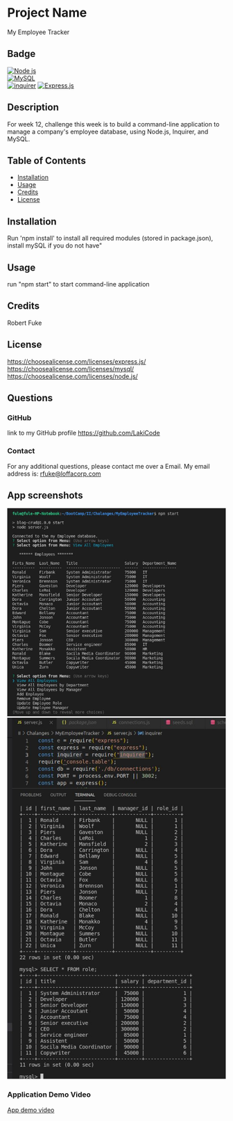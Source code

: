# Project Name
  My Employee Tracker
  ## Badge 
[![Node js](https://img.shields.io/badge/node.js-%2343853D.svg?style=for-the-badge&logo=node-dot-js&logoColor=white)](https://shields.io/)  
[![MySQL](https://img.shields.io/badge/MySQL-%23E34F26.svg?style=for-the-badge&logo=MySLQ&logoColor=white)](https://shields.io/)  
[![inquirer](https://img.shields.io/badge/inquirer-%231572B6.svg?style=for-the-badge&logo=inquirer&logoColor=white)](https://shields.io/)
[![Express.js](https://img.shields.io/badge/express.js-%23404d59.svg?style=for-the-badge&logo=express&logoColor=%2361DAFB)](https://shields.io/)

  ## Description 
 For week 12, challenge this week is to build a command-line application to manage a company's employee database, using Node.js, Inquirer, and MySQL.
  
  ## Table of Contents
  *  [Installation](#installation)
  *  [Usage](#usage)
  *  [Credits](#credits)
  *  [License](#license)
  ## Installation 
 Run 'npm install' to install all required modules (stored in package.json), install mySQL if you do not have"
  ## Usage 
 run "npm start" to start command-line application
  ## Credits 
 Robert Fuke
  ## License 
  https://choosealicense.com/licenses/express.js/  
  https://choosealicense.com/licenses/mysql/  
  https://choosealicense.com/licenses/node.js/  

  ## Questions
  ### GitHub 
 link to my GitHub profile 
 https://github.com/LakiCode
  ### Contact 
 For any additional questions, please contact me over a Email. 
 My email address is: 
 rfuke@loffacorp.com
## App screenshots
![alt text](images/app_console.JPG "Application console-line")
![alt text](/images/mySQL.JPG "Employee and Role tables in MySQL")
### Application Demo Video
<a href="https://drive.google.com/file/d/1mJwMRflS8mz9ZYLJP05_hK_he0M2pDT0/view" target="_blank">App demo video</a>
